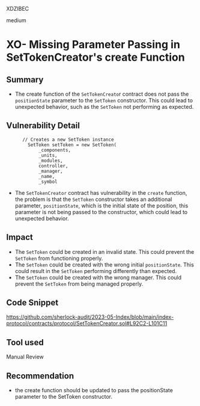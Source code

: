 XDZIBEC

medium

# XO- Missing Parameter Passing in SetTokenCreator's create Function

## Summary
- The create function of the `SetTokenCreato`r contract does not pass the `positionState` parameter to the `SetToken` constructor. This could lead to unexpected behavior, such as the `SetToken` not performing as expected.
## Vulnerability Detail
```solidity
      // Creates a new SetToken instance
        SetToken setToken = new SetToken(
            _components,
            _units,
            _modules,
            controller,
            _manager,
            _name,
            _symbol
```
- The  `SetTokenCreator` contract  has vulnerability in the `create` function,  the problem is that the `SetToken` constructor takes an additional parameter, `positionState`, which is the initial state of the position, this parameter is not being passed to the constructor, which could lead to unexpected behavior.
## Impact
- The `SetToken` could be created in an invalid state. This could prevent the `SetToken` from functioning properly.
- The `SetToken` could be created with the wrong initial `positionState`. This could result in the `SetToken` performing differently than expected.
- The `SetToken` could be created with the wrong manager. This could prevent the `SetToken` from being managed properly.
## Code Snippet
https://github.com/sherlock-audit/2023-05-Index/blob/main/index-protocol/contracts/protocol/SetTokenCreator.sol#L92C2-L101C11
## Tool used

Manual Review

## Recommendation
- the create function should be updated to pass the positionState parameter to the SetToken constructor.